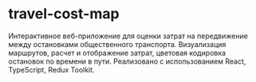 # travel-cost-map
Интерактивное веб-приложение для оценки затрат на передвижение между остановками общественного транспорта. Визуализация маршрутов, расчет и отображение затрат, цветовая кодировка остановок по времени в пути. Реализовано с использованием React, TypeScript, Redux Toolkit.
